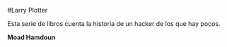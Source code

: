 #Larry Plotter

Esta serie de libros cuenta la historia de un hacker de los que hay pocos.

**Moad Hamdoun**